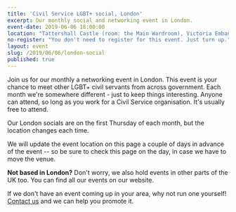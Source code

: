 ```yaml
---
title: 'Civil Service LGBT+ social, London'
excerpt: Our monthly social and networking event in London.
event-date: 2019-06-06 18:00:00
location: "Tattershall Castle (room: the Main Wardroom), Victoria Embankment Westminster, London, SW1A 2HR"
no-register: "You don't need to register for this event. Just turn up."
layout: event
slug: /2019/06/06/london-social
published: true
---
```

Join us for our monthly a networking event in London. This event is your chance to meet other LGBT+ civil servants from across government. Each month we're somewhere different - just to keep things interesting. Anyone can attend, so long as you work for a Civil Service organisation. It's usually free to attend.

Our London socials are on the first Thursday of each month, but the location changes each time.

We will update the event location on this page a couple of days in advance of the event -- so be sure to check this page on the day, in case we have to move the venue.

**Not based in London?** Don't worry, we also hold events in other parts of the UK too. You can find all our events on our website.

If we don't have an event coming up in your area, why not run one yourself! [Contact us](/about/contact-us/) and we can help you promote it.
